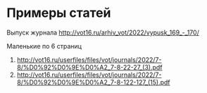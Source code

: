 # Примеры статей

Выпуск журнала <http://vot16.ru/arhiv_vot/2022/vypusk_169_-_170/>

Маленькие по 6 страниц

1. <http://vot16.ru/userfiles/files/vot/journals/2022/7-8/%D0%92%D0%9E%D0%A2_7-8-22-27_(3).pdf>
2. <http://vot16.ru/userfiles/files/vot/journals/2022/7-8/%D0%92%D0%9E%D0%A2_7-8-122-127_(15).pdf>
